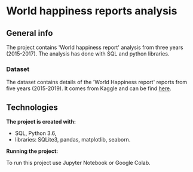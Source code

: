 # World happiness reports analysis

## General info
The project contains 'World happiness report' analysis from  three years (2015-2017). The analysis has done with SQL and python libraries. 

### Dataset
The dataset contains details of the 'World Happiness report' reports from five years (2015-2019). It comes from Kaggle and can be find [here](https://www.kaggle.com/datasets/unsdsn/world-happiness).

## Technologies

**The project is created with:**

- SQL, Python 3.6,
- libraries: SQLite3, pandas, matplotlib, seaborn.

**Running the project:**

To run this project use Jupyter Notebook or Google Colab.
